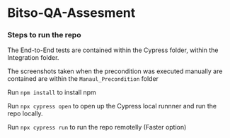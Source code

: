 # Bitso-QA-Assesment

### Steps to run the repo

The End-to-End tests are contained within the Cypress folder, within the Integration folder.

The screenshots taken when the precondition was executed manually are contained are within the `Manaul_Precondition` folder

Run `npm install` to install npm

Run `npx cypress open` to open up the Cypress local runnner and run the repo locally.

Run `npx cypress run` to run the repo remotelly (Faster option)
